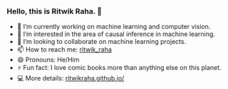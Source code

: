 ### Hello, this is Ritwik Raha. 👋


- 🔭 I’m currently working on machine learning and computer vision.
- 🌱 I’m interested in the area of causal inference in machine learning.
- 👯 I’m looking to collaborate on machine learning projects.
- 📫 How to reach me: [ritwik_raha](https://twitter.com/ritwik_raha)
- 😄 Pronouns: He/Him
- ⚡ Fun fact: I love comic books more than anything else on this planet.
- 💻 More details: [ritwikraha.github.io/](https://ritwikraha.github.io/)

